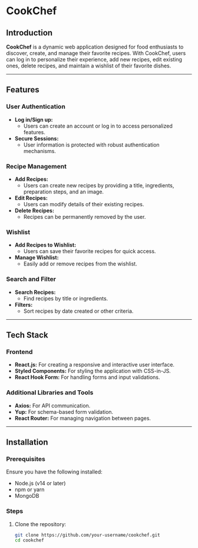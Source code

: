 # CookChef

## Introduction
**CookChef** is a dynamic web application designed for food enthusiasts to discover, create, and manage their favorite recipes. With CookChef, users can log in to personalize their experience, add new recipes, edit existing ones, delete recipes, and maintain a wishlist of their favorite dishes.

---

## Features

### User Authentication
- **Log in/Sign up:**
  - Users can create an account or log in to access personalized features.
- **Secure Sessions:**
  - User information is protected with robust authentication mechanisms.

### Recipe Management
- **Add Recipes:**
  - Users can create new recipes by providing a title, ingredients, preparation steps, and an image.
- **Edit Recipes:**
  - Users can modify details of their existing recipes.
- **Delete Recipes:**
  - Recipes can be permanently removed by the user.

### Wishlist
- **Add Recipes to Wishlist:**
  - Users can save their favorite recipes for quick access.
- **Manage Wishlist:**
  - Easily add or remove recipes from the wishlist.

### Search and Filter
- **Search Recipes:**
  - Find recipes by title or ingredients.
- **Filters:**
  - Sort recipes by date created or other criteria.

---

## Tech Stack

### Frontend
- **React.js:** For creating a responsive and interactive user interface.
- **Styled Components:** For styling the application with CSS-in-JS.
- **React Hook Form:** For handling forms and input validations.


### Additional Libraries and Tools
- **Axios:** For API communication.
- **Yup:** For schema-based form validation.
- **React Router:** For managing navigation between pages.

---

## Installation

### Prerequisites
Ensure you have the following installed:
- Node.js (v14 or later)
- npm or yarn
- MongoDB

### Steps
1. Clone the repository:
   ```bash
   git clone https://github.com/your-username/cookchef.git
   cd cookchef
